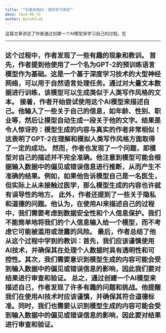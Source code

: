 ```yaml
---
title: '“创造自我AI：我的学习体验”'
date: 2024-06-15
author: ByteAILab
---
```


这篇文章讲述了作者通过创建一个AI模型来学习自己的过程。在

---
这个过程中，作者发现了一些有趣的现象和教训。
首先，作者提到他使用了一个名为GPT-2的预训练语言模型作为基础。这是一个基于深度学习技术的大型神经网络，可以用于自然语言处理任务。通过对大量文本数据进行训练，该模型可以生成类似于人类写作风格的文本。
接着，作者开始尝试使用这个AI模型来描述自己。他输入了一些关于自己的信息，如年龄、性别、职业等，然后让模型自动生成一段关于他的文字。结果是令人惊讶的：模型生成的内容与真实的作者非常相似！这表明了GPT-2在理解和模拟人类写作风格方面取得了一定的成功。
然而，作者也发现了一个问题，即模型对自己的描述并不完全准确。他注意到模型可能会根据输入数据中的偏见或错误信息进行推断，从而产生不准确的结果。例如，如果他告诉模型自己是一名医生，但实际上从未接触过医学，那么模型生成的内容也许就有误导性的地方。
此外，作者还提到了一些关于隐私和道德的问题。他认为，在使用AI来描述自己的过程中，我们需要考虑到数据安全性和个人信息保护。我们不能简单地将我们的个人信息输入给一个模型，而不考虑它可能被滥用或泄露的风险。
最后，作者总结了他从这个过程中学到的教训：首先，我们应该谨慎使用AI技术，并确保其在处理个人数据时具有透明性和可控性。其次，我们需要意识到模型生成的内容可能会受到输入数据中的偏见或错误信息的影响，因此我们要对结果进行审查和验证。
总之，通过创建一个AI模型来描述自己，作者发现了许多有趣的问题和挑战。他提醒我们在使用AI技术时应该谨慎，并确保其符合道德标准。同时，我们也需要认识到模型生成的内容可能会受到输入数据中的偏见或错误信息的影响，因此要对结果进行审查和验证。
---

